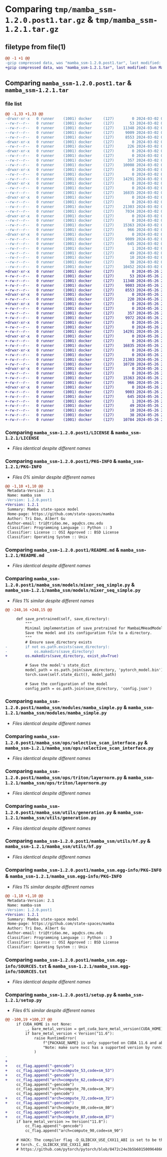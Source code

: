 # Comparing `tmp/mamba_ssm-1.2.0.post1.tar.gz` & `tmp/mamba_ssm-1.2.1.tar.gz`

## filetype from file(1)

```diff
@@ -1 +1 @@
-gzip compressed data, was "mamba_ssm-1.2.0.post1.tar", last modified: Sat Mar  2 06:51:56 2024, max compression
+gzip compressed data, was "mamba_ssm-1.2.1.tar", last modified: Sun May 26 20:08:59 2024, max compression
```

## Comparing `mamba_ssm-1.2.0.post1.tar` & `mamba_ssm-1.2.1.tar`

### file list

```diff
@@ -1,33 +1,33 @@
-drwxr-xr-x   0 runner    (1001) docker     (127)        0 2024-03-02 06:51:56.137799 mamba_ssm-1.2.0.post1/
--rw-r--r--   0 runner    (1001) docker     (127)       53 2024-03-02 06:51:23.000000 mamba_ssm-1.2.0.post1/AUTHORS
--rw-r--r--   0 runner    (1001) docker     (127)    11348 2024-03-02 06:51:23.000000 mamba_ssm-1.2.0.post1/LICENSE
--rw-r--r--   0 runner    (1001) docker     (127)     9009 2024-03-02 06:51:56.137799 mamba_ssm-1.2.0.post1/PKG-INFO
--rw-r--r--   0 runner    (1001) docker     (127)     8553 2024-03-02 06:51:23.000000 mamba_ssm-1.2.0.post1/README.md
-drwxr-xr-x   0 runner    (1001) docker     (127)        0 2024-03-02 06:51:56.137799 mamba_ssm-1.2.0.post1/mamba_ssm/
--rw-r--r--   0 runner    (1001) docker     (127)      226 2024-03-02 06:51:23.000000 mamba_ssm-1.2.0.post1/mamba_ssm/__init__.py
-drwxr-xr-x   0 runner    (1001) docker     (127)        0 2024-03-02 06:51:56.137799 mamba_ssm-1.2.0.post1/mamba_ssm/models/
--rw-r--r--   0 runner    (1001) docker     (127)        0 2024-03-02 06:51:23.000000 mamba_ssm-1.2.0.post1/mamba_ssm/models/__init__.py
--rw-r--r--   0 runner    (1001) docker     (127)      357 2024-03-02 06:51:23.000000 mamba_ssm-1.2.0.post1/mamba_ssm/models/config_mamba.py
--rw-r--r--   0 runner    (1001) docker     (127)    10008 2024-03-02 06:51:23.000000 mamba_ssm-1.2.0.post1/mamba_ssm/models/mixer_seq_simple.py
-drwxr-xr-x   0 runner    (1001) docker     (127)        0 2024-03-02 06:51:56.137799 mamba_ssm-1.2.0.post1/mamba_ssm/modules/
--rw-r--r--   0 runner    (1001) docker     (127)        0 2024-03-02 06:51:23.000000 mamba_ssm-1.2.0.post1/mamba_ssm/modules/__init__.py
--rw-r--r--   0 runner    (1001) docker     (127)    14291 2024-03-02 06:51:23.000000 mamba_ssm-1.2.0.post1/mamba_ssm/modules/mamba_simple.py
-drwxr-xr-x   0 runner    (1001) docker     (127)        0 2024-03-02 06:51:56.137799 mamba_ssm-1.2.0.post1/mamba_ssm/ops/
--rw-r--r--   0 runner    (1001) docker     (127)        0 2024-03-02 06:51:23.000000 mamba_ssm-1.2.0.post1/mamba_ssm/ops/__init__.py
--rw-r--r--   0 runner    (1001) docker     (127)    16835 2024-03-02 06:51:23.000000 mamba_ssm-1.2.0.post1/mamba_ssm/ops/selective_scan_interface.py
-drwxr-xr-x   0 runner    (1001) docker     (127)        0 2024-03-02 06:51:56.137799 mamba_ssm-1.2.0.post1/mamba_ssm/ops/triton/
--rw-r--r--   0 runner    (1001) docker     (127)        0 2024-03-02 06:51:23.000000 mamba_ssm-1.2.0.post1/mamba_ssm/ops/triton/__init__.py
--rw-r--r--   0 runner    (1001) docker     (127)    21303 2024-03-02 06:51:23.000000 mamba_ssm-1.2.0.post1/mamba_ssm/ops/triton/layernorm.py
--rw-r--r--   0 runner    (1001) docker     (127)     7034 2024-03-02 06:51:23.000000 mamba_ssm-1.2.0.post1/mamba_ssm/ops/triton/selective_state_update.py
-drwxr-xr-x   0 runner    (1001) docker     (127)        0 2024-03-02 06:51:56.137799 mamba_ssm-1.2.0.post1/mamba_ssm/utils/
--rw-r--r--   0 runner    (1001) docker     (127)        0 2024-03-02 06:51:23.000000 mamba_ssm-1.2.0.post1/mamba_ssm/utils/__init__.py
--rw-r--r--   0 runner    (1001) docker     (127)    15363 2024-03-02 06:51:23.000000 mamba_ssm-1.2.0.post1/mamba_ssm/utils/generation.py
--rw-r--r--   0 runner    (1001) docker     (127)      966 2024-03-02 06:51:23.000000 mamba_ssm-1.2.0.post1/mamba_ssm/utils/hf.py
-drwxr-xr-x   0 runner    (1001) docker     (127)        0 2024-03-02 06:51:56.137799 mamba_ssm-1.2.0.post1/mamba_ssm.egg-info/
--rw-r--r--   0 runner    (1001) docker     (127)     9009 2024-03-02 06:51:56.000000 mamba_ssm-1.2.0.post1/mamba_ssm.egg-info/PKG-INFO
--rw-r--r--   0 runner    (1001) docker     (127)      645 2024-03-02 06:51:56.000000 mamba_ssm-1.2.0.post1/mamba_ssm.egg-info/SOURCES.txt
--rw-r--r--   0 runner    (1001) docker     (127)        1 2024-03-02 06:51:56.000000 mamba_ssm-1.2.0.post1/mamba_ssm.egg-info/dependency_links.txt
--rw-r--r--   0 runner    (1001) docker     (127)       49 2024-03-02 06:51:56.000000 mamba_ssm-1.2.0.post1/mamba_ssm.egg-info/requires.txt
--rw-r--r--   0 runner    (1001) docker     (127)       10 2024-03-02 06:51:56.000000 mamba_ssm-1.2.0.post1/mamba_ssm.egg-info/top_level.txt
--rw-r--r--   0 runner    (1001) docker     (127)       38 2024-03-02 06:51:56.137799 mamba_ssm-1.2.0.post1/setup.cfg
--rw-r--r--   0 runner    (1001) docker     (127)    10452 2024-03-02 06:51:23.000000 mamba_ssm-1.2.0.post1/setup.py
+drwxr-xr-x   0 runner    (1001) docker     (127)        0 2024-05-26 20:08:59.602885 mamba_ssm-1.2.1/
+-rw-r--r--   0 runner    (1001) docker     (127)       53 2024-05-26 20:08:31.000000 mamba_ssm-1.2.1/AUTHORS
+-rw-r--r--   0 runner    (1001) docker     (127)    11348 2024-05-26 20:08:31.000000 mamba_ssm-1.2.1/LICENSE
+-rw-r--r--   0 runner    (1001) docker     (127)     9003 2024-05-26 20:08:59.602885 mamba_ssm-1.2.1/PKG-INFO
+-rw-r--r--   0 runner    (1001) docker     (127)     8553 2024-05-26 20:08:31.000000 mamba_ssm-1.2.1/README.md
+drwxr-xr-x   0 runner    (1001) docker     (127)        0 2024-05-26 20:08:59.598885 mamba_ssm-1.2.1/mamba_ssm/
+-rw-r--r--   0 runner    (1001) docker     (127)      220 2024-05-26 20:08:31.000000 mamba_ssm-1.2.1/mamba_ssm/__init__.py
+drwxr-xr-x   0 runner    (1001) docker     (127)        0 2024-05-26 20:08:59.598885 mamba_ssm-1.2.1/mamba_ssm/models/
+-rw-r--r--   0 runner    (1001) docker     (127)        0 2024-05-26 20:08:31.000000 mamba_ssm-1.2.1/mamba_ssm/models/__init__.py
+-rw-r--r--   0 runner    (1001) docker     (127)      357 2024-05-26 20:08:31.000000 mamba_ssm-1.2.1/mamba_ssm/models/config_mamba.py
+-rw-r--r--   0 runner    (1001) docker     (127)     9972 2024-05-26 20:08:31.000000 mamba_ssm-1.2.1/mamba_ssm/models/mixer_seq_simple.py
+drwxr-xr-x   0 runner    (1001) docker     (127)        0 2024-05-26 20:08:59.598885 mamba_ssm-1.2.1/mamba_ssm/modules/
+-rw-r--r--   0 runner    (1001) docker     (127)        0 2024-05-26 20:08:31.000000 mamba_ssm-1.2.1/mamba_ssm/modules/__init__.py
+-rw-r--r--   0 runner    (1001) docker     (127)    14291 2024-05-26 20:08:31.000000 mamba_ssm-1.2.1/mamba_ssm/modules/mamba_simple.py
+drwxr-xr-x   0 runner    (1001) docker     (127)        0 2024-05-26 20:08:59.598885 mamba_ssm-1.2.1/mamba_ssm/ops/
+-rw-r--r--   0 runner    (1001) docker     (127)        0 2024-05-26 20:08:31.000000 mamba_ssm-1.2.1/mamba_ssm/ops/__init__.py
+-rw-r--r--   0 runner    (1001) docker     (127)    16835 2024-05-26 20:08:31.000000 mamba_ssm-1.2.1/mamba_ssm/ops/selective_scan_interface.py
+drwxr-xr-x   0 runner    (1001) docker     (127)        0 2024-05-26 20:08:59.602885 mamba_ssm-1.2.1/mamba_ssm/ops/triton/
+-rw-r--r--   0 runner    (1001) docker     (127)        0 2024-05-26 20:08:31.000000 mamba_ssm-1.2.1/mamba_ssm/ops/triton/__init__.py
+-rw-r--r--   0 runner    (1001) docker     (127)    21303 2024-05-26 20:08:31.000000 mamba_ssm-1.2.1/mamba_ssm/ops/triton/layernorm.py
+-rw-r--r--   0 runner    (1001) docker     (127)    10720 2024-05-26 20:08:31.000000 mamba_ssm-1.2.1/mamba_ssm/ops/triton/selective_state_update.py
+drwxr-xr-x   0 runner    (1001) docker     (127)        0 2024-05-26 20:08:59.602885 mamba_ssm-1.2.1/mamba_ssm/utils/
+-rw-r--r--   0 runner    (1001) docker     (127)        0 2024-05-26 20:08:31.000000 mamba_ssm-1.2.1/mamba_ssm/utils/__init__.py
+-rw-r--r--   0 runner    (1001) docker     (127)    15363 2024-05-26 20:08:31.000000 mamba_ssm-1.2.1/mamba_ssm/utils/generation.py
+-rw-r--r--   0 runner    (1001) docker     (127)      966 2024-05-26 20:08:31.000000 mamba_ssm-1.2.1/mamba_ssm/utils/hf.py
+drwxr-xr-x   0 runner    (1001) docker     (127)        0 2024-05-26 20:08:59.598885 mamba_ssm-1.2.1/mamba_ssm.egg-info/
+-rw-r--r--   0 runner    (1001) docker     (127)     9003 2024-05-26 20:08:59.000000 mamba_ssm-1.2.1/mamba_ssm.egg-info/PKG-INFO
+-rw-r--r--   0 runner    (1001) docker     (127)      645 2024-05-26 20:08:59.000000 mamba_ssm-1.2.1/mamba_ssm.egg-info/SOURCES.txt
+-rw-r--r--   0 runner    (1001) docker     (127)        1 2024-05-26 20:08:59.000000 mamba_ssm-1.2.1/mamba_ssm.egg-info/dependency_links.txt
+-rw-r--r--   0 runner    (1001) docker     (127)       49 2024-05-26 20:08:59.000000 mamba_ssm-1.2.1/mamba_ssm.egg-info/requires.txt
+-rw-r--r--   0 runner    (1001) docker     (127)       10 2024-05-26 20:08:59.000000 mamba_ssm-1.2.1/mamba_ssm.egg-info/top_level.txt
+-rw-r--r--   0 runner    (1001) docker     (127)       38 2024-05-26 20:08:59.602885 mamba_ssm-1.2.1/setup.cfg
+-rw-r--r--   0 runner    (1001) docker     (127)    10784 2024-05-26 20:08:31.000000 mamba_ssm-1.2.1/setup.py
```

### Comparing `mamba_ssm-1.2.0.post1/LICENSE` & `mamba_ssm-1.2.1/LICENSE`

 * *Files identical despite different names*

### Comparing `mamba_ssm-1.2.0.post1/PKG-INFO` & `mamba_ssm-1.2.1/PKG-INFO`

 * *Files 0% similar despite different names*

```diff
@@ -1,10 +1,10 @@
 Metadata-Version: 2.1
 Name: mamba_ssm
-Version: 1.2.0.post1
+Version: 1.2.1
 Summary: Mamba state-space model
 Home-page: https://github.com/state-spaces/mamba
 Author: Tri Dao, Albert Gu
 Author-email: tri@tridao.me, agu@cs.cmu.edu
 Classifier: Programming Language :: Python :: 3
 Classifier: License :: OSI Approved :: BSD License
 Classifier: Operating System :: Unix
```

### Comparing `mamba_ssm-1.2.0.post1/README.md` & `mamba_ssm-1.2.1/README.md`

 * *Files identical despite different names*

### Comparing `mamba_ssm-1.2.0.post1/mamba_ssm/models/mixer_seq_simple.py` & `mamba_ssm-1.2.1/mamba_ssm/models/mixer_seq_simple.py`

 * *Files 1% similar despite different names*

```diff
@@ -248,16 +248,15 @@
 
     def save_pretrained(self, save_directory):
         """
         Minimal implementation of save_pretrained for MambaLMHeadModel.
         Save the model and its configuration file to a directory.
         """
         # Ensure save_directory exists
-        if not os.path.exists(save_directory):
-            os.makedirs(save_directory)
+        os.makedirs(save_directory, exist_ok=True)
 
         # Save the model's state_dict
         model_path = os.path.join(save_directory, 'pytorch_model.bin')
         torch.save(self.state_dict(), model_path)
 
         # Save the configuration of the model
         config_path = os.path.join(save_directory, 'config.json')
```

### Comparing `mamba_ssm-1.2.0.post1/mamba_ssm/modules/mamba_simple.py` & `mamba_ssm-1.2.1/mamba_ssm/modules/mamba_simple.py`

 * *Files identical despite different names*

### Comparing `mamba_ssm-1.2.0.post1/mamba_ssm/ops/selective_scan_interface.py` & `mamba_ssm-1.2.1/mamba_ssm/ops/selective_scan_interface.py`

 * *Files identical despite different names*

### Comparing `mamba_ssm-1.2.0.post1/mamba_ssm/ops/triton/layernorm.py` & `mamba_ssm-1.2.1/mamba_ssm/ops/triton/layernorm.py`

 * *Files identical despite different names*

### Comparing `mamba_ssm-1.2.0.post1/mamba_ssm/utils/generation.py` & `mamba_ssm-1.2.1/mamba_ssm/utils/generation.py`

 * *Files identical despite different names*

### Comparing `mamba_ssm-1.2.0.post1/mamba_ssm/utils/hf.py` & `mamba_ssm-1.2.1/mamba_ssm/utils/hf.py`

 * *Files identical despite different names*

### Comparing `mamba_ssm-1.2.0.post1/mamba_ssm.egg-info/PKG-INFO` & `mamba_ssm-1.2.1/mamba_ssm.egg-info/PKG-INFO`

 * *Files 1% similar despite different names*

```diff
@@ -1,10 +1,10 @@
 Metadata-Version: 2.1
 Name: mamba-ssm
-Version: 1.2.0.post1
+Version: 1.2.1
 Summary: Mamba state-space model
 Home-page: https://github.com/state-spaces/mamba
 Author: Tri Dao, Albert Gu
 Author-email: tri@tridao.me, agu@cs.cmu.edu
 Classifier: Programming Language :: Python :: 3
 Classifier: License :: OSI Approved :: BSD License
 Classifier: Operating System :: Unix
```

### Comparing `mamba_ssm-1.2.0.post1/mamba_ssm.egg-info/SOURCES.txt` & `mamba_ssm-1.2.1/mamba_ssm.egg-info/SOURCES.txt`

 * *Files identical despite different names*

### Comparing `mamba_ssm-1.2.0.post1/setup.py` & `mamba_ssm-1.2.1/setup.py`

 * *Files 6% similar despite different names*

```diff
@@ -100,19 +100,27 @@
     if CUDA_HOME is not None:
         _, bare_metal_version = get_cuda_bare_metal_version(CUDA_HOME)
         if bare_metal_version < Version("11.6"):
             raise RuntimeError(
                 f"{PACKAGE_NAME} is only supported on CUDA 11.6 and above.  "
                 "Note: make sure nvcc has a supported version by running nvcc -V."
             )
-
+            
+    cc_flag.append("-gencode")
+    cc_flag.append("arch=compute_53,code=sm_53")
+    cc_flag.append("-gencode")
+    cc_flag.append("arch=compute_62,code=sm_62")
     cc_flag.append("-gencode")
     cc_flag.append("arch=compute_70,code=sm_70")
     cc_flag.append("-gencode")
+    cc_flag.append("arch=compute_72,code=sm_72")
+    cc_flag.append("-gencode")
     cc_flag.append("arch=compute_80,code=sm_80")
+    cc_flag.append("-gencode")
+    cc_flag.append("arch=compute_87,code=sm_87")
     if bare_metal_version >= Version("11.8"):
         cc_flag.append("-gencode")
         cc_flag.append("arch=compute_90,code=sm_90")
 
     # HACK: The compiler flag -D_GLIBCXX_USE_CXX11_ABI is set to be the same as
     # torch._C._GLIBCXX_USE_CXX11_ABI
     # https://github.com/pytorch/pytorch/blob/8472c24e3b5b60150096486616d98b7bea01500b/torch/utils/cpp_extension.py#L920
```


